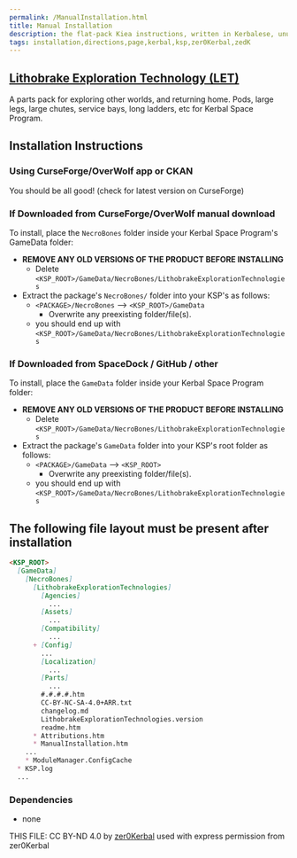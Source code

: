 ```yaml
---
permalink: /ManualInstallation.html
title: Manual Installation
description: the flat-pack Kiea instructions, written in Kerbalese, unusally present
tags: installation,directions,page,kerbal,ksp,zer0Kerbal,zedK
---
```

<!-- ManualInstallation.md v1.0.3.0
Lithobrake Exploration Technology (LET)
created: 01 Feb 2022
updated: 15 Jun 2023

TEMPLATE: ManualInstallation.md v1.1.9.1
created: 01 Feb 2022
updated: 26 Apr 2023

based upon work by Lisias -->
## [Lithobrake Exploration Technology (LET)][mod]

A parts pack for exploring other worlds, and returning home. Pods, large legs, large chutes, service bays, long ladders, etc for Kerbal Space Program.

## Installation Instructions

### Using CurseForge/OverWolf app or CKAN

You should be all good! (check for latest version on CurseForge)

### If Downloaded from CurseForge/OverWolf manual download

To install, place the `NecroBones` folder inside your Kerbal Space Program's GameData folder:

* **REMOVE ANY OLD VERSIONS OF THE PRODUCT BEFORE INSTALLING**
  * Delete `<KSP_ROOT>/GameData/NecroBones/LithobrakeExplorationTechnologies`
* Extract the package's `NecroBones/` folder into your KSP's as follows:
  * `<PACKAGE>/NecroBones` --> `<KSP_ROOT>/GameData`
    * Overwrite any preexisting folder/file(s).
  * you should end up with `<KSP_ROOT>/GameData/NecroBones/LithobrakeExplorationTechnologies`

### If Downloaded from SpaceDock / GitHub / other

To install, place the `GameData` folder inside your Kerbal Space Program folder:

* **REMOVE ANY OLD VERSIONS OF THE PRODUCT BEFORE INSTALLING**
  * Delete `<KSP_ROOT>/GameData/NecroBones/LithobrakeExplorationTechnologies`
* Extract the package's `GameData` folder into your KSP's root folder as follows:
  * `<PACKAGE>/GameData` --> `<KSP_ROOT>`
    * Overwrite any preexisting folder/file(s).
  * you should end up with `<KSP_ROOT>/GameData/NecroBones/LithobrakeExplorationTechnologies`

## The following file layout must be present after installation

```markdown
<KSP_ROOT>
  [GameData]
    [NecroBones]
      [LithobrakeExplorationTechnologies]
        [Agencies]
          ...
        [Assets]
          ...
        [Compatibility]
          ...
      + [Config]
        ...
        [Localization]
          ...
        [Parts]
          ...
        #.#.#.#.htm
        CC-BY-NC-SA-4.0+ARR.txt
        changelog.md
        LithobrakeExplorationTechnologies.version
        readme.htm
      * Attributions.htm
      * ManualInstallation.htm
    ...
    * ModuleManager.ConfigCache
  * KSP.log
  ...
```

### Dependencies

* none

THIS FILE: CC BY-ND 4.0 by [zer0Kerbal](https://github.com/zer0Kerbal)
  used with express permission from zer0Kerbal

[mod]: https://www.curseforge.com/kerbal/ksp-mods/LithobrakeExplorationTechnology "Lithobrake Exploration Technology (LET)"